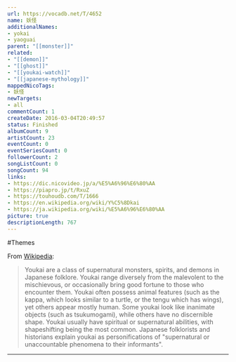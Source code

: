 ```yaml
---
url: https://vocadb.net/T/4652
name: 妖怪
additionalNames: 
- yokai
- yaoguai
parent: "[[monster]]"
related:
- "[[demon]]"
- "[[ghost]]"
- "[[youkai-watch]]"
- "[[japanese-mythology]]"
mappedNicoTags:
- 妖怪
newTargets:
- all
commentCount: 1
createDate: 2016-03-04T20:49:57
status: Finished
albumCount: 9
artistCount: 23
eventCount: 0
eventSeriesCount: 0
followerCount: 2
songListCount: 0
songCount: 94
links: 
- https://dic.nicovideo.jp/a/%E5%A6%96%E6%80%AA
- https://piapro.jp/t/RxuZ
- https://touhoudb.com/T/1666
- https://en.wikipedia.org/wiki/Y%C5%8Dkai
- https://ja.wikipedia.org/wiki/%E5%A6%96%E6%80%AA
picture: true
descriptionLength: 767
---
```


#Themes

From [Wikipedia](https://en.wikipedia.org/wiki/Y%C5%8Dkai):
> Youkai are a class of supernatural monsters, spirits, and demons in Japanese folklore.
Youkai range diversely from the malevolent to the mischievous, or occasionally bring good fortune to those who encounter them.
Youkai often possess animal features (such as the kappa, which looks similar to a turtle, or the tengu which has wings), yet others appear mostly human. Some youkai look like inanimate objects (such as tsukumogami), while others have no discernible shape.
Youkai usually have spiritual or supernatural abilities, with shapeshifting being the most common.
Japanese folklorists and historians explain youkai as personifications of "supernatural or unaccountable phenomena to their informants".

---

